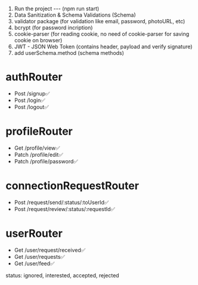 1. Run the project --- (npm run start)
2. Data Sanitization & Schema Validations (Schema)
3. validator package (for validation like email, password, photoURL, etc)
4. bcrypt (for password incription)
5. cookie-parser (for reading cookie, no need of cookie-parser for saving cookie on browser)
6. JWT - JSON Web Token (contains header, payload and verify signature)
7. add userSchema.method (schema methods)

<!-- DevTinder API's -->
# authRouter
- Post /signup✅
- Post /login✅
- Post /logout✅

# profileRouter
- Get /profile/view✅
- Patch /profile/edit✅
- Patch /profile/password✅

# connectionRequestRouter
- Post /request/send/:status/:toUserId✅
- Post /request/review/:status/:requestId✅

# userRouter
- Get /user/request/received✅
- Get /user/requests✅
- Get /user/feed✅


status: ignored, interested, accepted, rejected